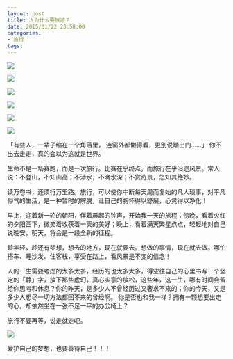 ```yaml
---
layout: post
title: 人为什么要旅游？
date: 2015/01/22 23:58:00
categories:
- 旅行
tags:
---
```


![](http://pics.naaln.com/blog/2019-01-14-061106.jpg-basicBlog)

![](http://pics.naaln.com/blog/2019-01-14-061107.jpg-basicBlog)

![](http://pics.naaln.com/blog/2019-01-14-061108.jpg-basicBlog)

![](http://pics.naaln.com/blog/2019-01-14-061109.jpg-basicBlog)

![](http://pics.naaln.com/blog/2019-01-14-061110.jpg-basicBlog)

![](http://pics.naaln.com/blog/2019-01-14-061111.jpg-basicBlog)

「有些人，一辈子缩在一个角落里， 连窗外都懒得看，更别说踏出门……」 你不出去走走，真的会以为这就是世界。

生命不是一场赛跑，而是一次旅行。比赛在乎终点，而旅行在乎沿途风景。常人说：不登山，不知山高；不涉水，不晓水深；不赏奇景，怎知其绝妙。

读万卷书，还须行万里路。旅行，可以使你中断每天周而复始的凡人琐事，对平凡俗气的生活，是一种暂时的解脱，让自己的胸怀得以舒展，心灵得以净化！

早上，迎着新一轮的朝阳，伴着晨起的钟声，开始我一天的旅程；傍晚，看着火红的夕阳西下，微笑着收获着一天的美好；晚上，看着满天繁星点点，轻轻地对自己说晚安，明天，将会是一段全新的征程。

趁年轻，趁还有梦想，想去的地方，现在就要去。想做的事情，现在就去做。哪怕搭车、睡沙发、住客栈，享受在路上，看风景是不变的信念！

人的一生需要考虑的太多太多，经历的也太多太多，得空往自己的心里书写一个坚定的「静」字，放下那些虚幻，真心实意的放松，这些年，这一生，哪有时间会留给你思考和休息？你的昨天，是多少人不曾经历过又奢求不来的；你的今天，又是多少人想尽一切方法都回不来的曾经啊。 你是否也和我一样？拥有一颗想要出走的心，却依然坐在一张不足一平的办公椅上？

旅行不要再等，说走就走吧。

![](http://pics.naaln.com/blog/2019-01-14-061112.jpg-basicBlog)

爱护自己的梦想，也要善待自己！！！


